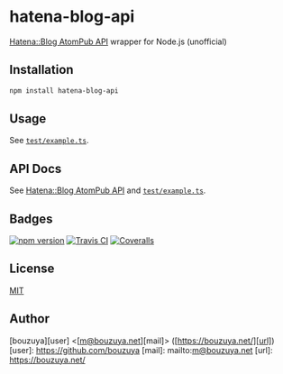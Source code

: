 # hatena-blog-api

[Hatena::Blog AtomPub API](http://developer.hatena.ne.jp/ja/documents/blog/apis/atom) wrapper for Node.js (unofficial)

## Installation

```bash
npm install hatena-blog-api
```

## Usage

See [`test/example.ts`](test/example.ts).

## API Docs

See [Hatena::Blog AtomPub API](http://developer.hatena.ne.jp/ja/documents/blog/apis/atom) and [`test/example.ts`](test/example.ts).

## Badges

[![npm version][npm-badge-url]][npm-url]
[![Travis CI][travisci-badge-url]][travisci-url]
[![Coveralls][coveralls-badge-url]][coveralls-url]

[coveralls-badge-url]: https://img.shields.io/coveralls/github/bouzuya/node-hatena-blog-api.svg
[coveralls-url]: https://coveralls.io/github/bouzuya/node-hatena-blog-api
[npm-badge-url]: https://img.shields.io/npm/v/hatena-blog-api.svg
[npm-url]: https://www.npmjs.com/package/hatena-blog-api
[travisci-badge-url]: https://img.shields.io/travis/bouzuya/node-hatena-blog-api.svg
[travisci-url]: https://travis-ci.org/bouzuya/node-hatena-blog-api

## License

[MIT](LICENSE)

## Author

[bouzuya][user] &lt;[m@bouzuya.net][mail]&gt; ([https://bouzuya.net/][url])
[user]: https://github.com/bouzuya
[mail]: mailto:m@bouzuya.net
[url]: https://bouzuya.net/
